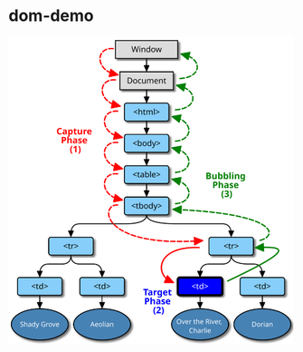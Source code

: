 # dom-demo
<img src="https://github.com/lucknessbuaa/dom-demo/blob/master/images/event-flow.svg" />
